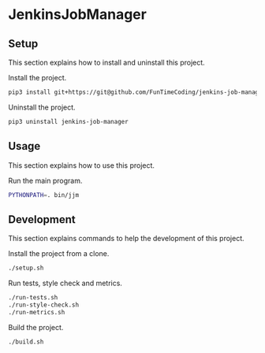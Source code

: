 # JenkinsJobManager

## Setup

This section explains how to install and uninstall this project.

Install the project.

```sh
pip3 install git+https://git@github.com/FunTimeCoding/jenkins-job-manager.git#egg=jenkins-job-manager
```

Uninstall the project.

```sh
pip3 uninstall jenkins-job-manager
```


## Usage

This section explains how to use this project.

Run the main program.

```sh
PYTHONPATH=. bin/jjm
```


## Development

This section explains commands to help the development of this project.

Install the project from a clone.

```sh
./setup.sh
```

Run tests, style check and metrics.

```sh
./run-tests.sh
./run-style-check.sh
./run-metrics.sh
```

Build the project.

```sh
./build.sh
```
